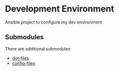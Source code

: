 # Development Environment

Ansible project to configure my dev environment

## Submodules

There are additional submodules

- [dot-files](git@gitlab.com:papanito/dot-files.git)
- [config-files](git@gitlab.com:papanito/config-files.git)